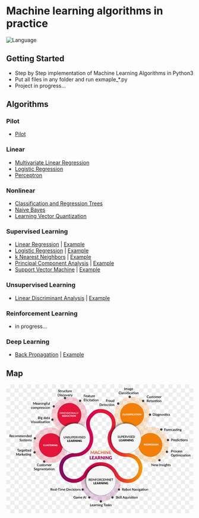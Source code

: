 # Machine learning algorithms in practice

![Language](https://img.shields.io/badge/language-Python3-blue.svg?style=flat)

## Getting Started
* Step by Step implementation of Machine Learning Algorithms in Python3
* Put all files in any folder and run exmaple_*.py
* Project in progress...

## Algorithms
### Pilot
* [Pilot](./Pilot/)

### Linear
* [Multivariate Linear Regression](./Multivariate_Linear_Regression)
* [Logistic Regression](./Logistic_Regression/)
* [Perceptron](./Perceptron/)

### Nonlinear
* [Classification and Regression Trees](./Classification_and_Regression_Trees/)
* [Naive Bayes](./Naive_Bayes)
* [Learning Vector Quantization](./Learning_Vector_Quantization)

### Supervised Learning
* [Linear Regression](./ml/linear_regression/linear_regression.py) | [Example](./examples/example_lr.py)
* [Logistic Regression](./ml/logistic_regression/logistic_regression.py) | [Example](./examples/example_logit.py)
* [k Nearest Neighbors](./ml/k_nearest_neighbors/k_nearest_neighbors.py) | [Example](./examples/example_knn.py)
* [Principal Component Analysis](./ml/linear_discriminant_analysis/linear_discriminant_analysis.py) | [Example](./examples/example_lda.py)
* [Support Vector Machine](./ml/support_vector_machine/support_vector_machine.py) | [Example](./examples/example_svm.py)

### Unsupervised Learning
* [Linear Discriminant Analysis](./ml/principal_component_analysis/principal_component_analysis.py) | [Example](./examples/example_pca.py)

### Reinforcement Learning
* in progress...

### Deep Learning
* [Back Propagation](./ml/back_propagation/back_propagation.py) | [Example](./examples/example_bp.py)

## Map
![](./images/ml_map.png)